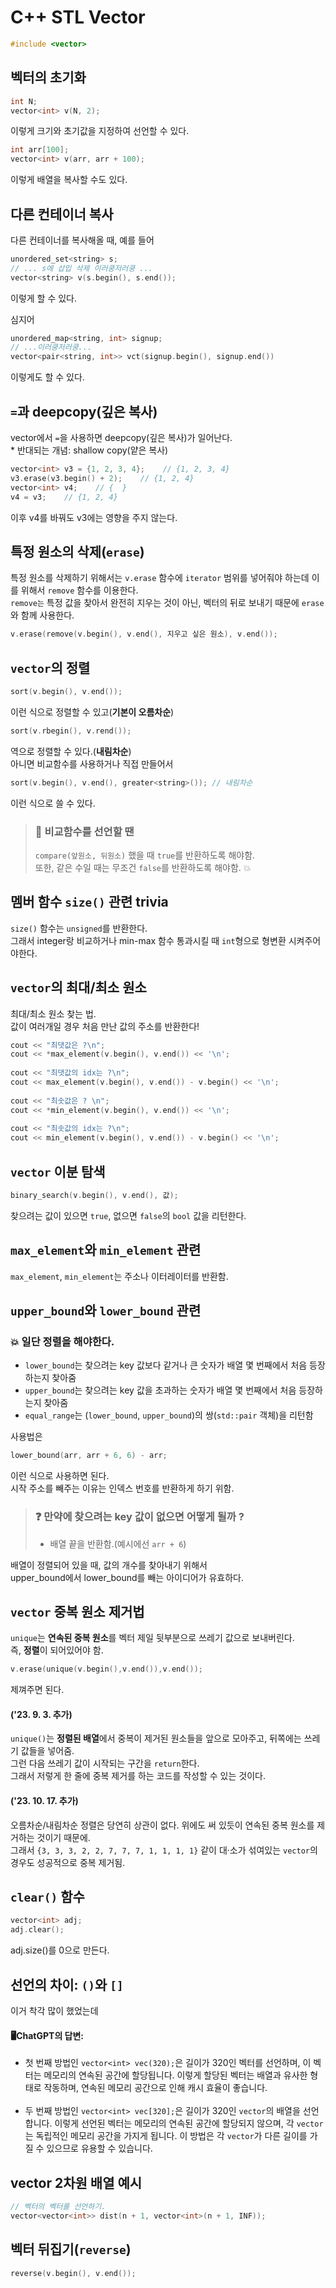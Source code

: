 # C++ STL Vector
```cpp
#include <vector>
```

## 벡터의 초기화
```cpp
int N;
vector<int> v(N, 2);
```
이렇게 크기와 초기값을 지정하여 선언할 수 있다.
```cpp
int arr[100];
vector<int> v(arr, arr + 100);
```
이렇게 배열을 복사할 수도 있다.

## 다른 컨테이너 복사
다른 컨테이너를 복사해올 때, 예를 들어
```cpp
unordered_set<string> s;
// ... s에 삽입 삭제 이러쿵저러쿵 ...
vector<string> v(s.begin(), s.end());
```
이렇게 할 수 있다.

심지어
```cpp
unordered_map<string, int> signup;
// ...이러쿵저러쿵...
vector<pair<string, int>> vct(signup.begin(), signup.end())
```
이렇게도 할 수 있다.

## `=`과 deepcopy(깊은 복사)
vector에서 `=`을 사용하면 deepcopy(깊은 복사)가 일어난다.  
\* 반대되는 개념: shallow copy(얕은 복사)
```cpp
vector<int> v3 = {1, 2, 3, 4};    // {1, 2, 3, 4}
v3.erase(v3.begin() + 2);    // {1, 2, 4}
vector<int> v4;    // {  }
v4 = v3;    // {1, 2, 4}
```
이후 v4를 바꿔도 v3에는 영향을 주지 않는다.

## 특정 원소의 삭제(`erase`)
특정 원소를 삭제하기 위해서는 `v.erase` 함수에 `iterator` 범위를 넣어줘야 하는데
이를 위해서 `remove` 함수를 이용한다.  
`remove는` 특정 값을 찾아서 완전히 지우는 것이 아닌, 벡터의 뒤로 보내기 때문에 `erase`와 함께 사용한다.
```cpp
v.erase(remove(v.begin(), v.end(), 지우고 싶은 원소), v.end());​
```

## `vector`의 정렬
```cpp
sort(v.begin(), v.end());
```
이런 식으로 정렬할 수 있고(**기본이 오름차순**​)
```cpp
sort(v.rbegin(), v.rend());
```
역으로 정렬할 수 있다.(**내림차순**)  
아니면 비교함수를 사용하거나 직접 만들어서
```cpp
sort(v.begin(), v.end(), greater<string>()); // 내림차순
```
이런 식으로 쓸 수 있다.

> ### 👀 비교함수를 선언할 땐  
> `compare(앞원소, 뒤원소)` 했을 때 `true`를 반환하도록 해야함.  
> 또한, 같은 수일 때는 무조건 `false`를 반환하도록 해야함. 💥

## 멤버 함수 `size()` 관련 trivia
`size()` 함수는 `unsigned`를 반환한다.  
그래서 integer랑 비교하거나 min-max 함수 통과시킬 때 `int`형으로 형변환 시켜주어야한다.

## `vector`의 최대/최소 원소
최대/최소 원소 찾는 법.  
값이 여러개일 경우 처음 만난 값의 주소를 반환한다!
```cpp
cout << "최댓값은 ?\n";
cout << *max_element(v.begin(), v.end()) << '\n';
​
cout << "최댓값의 idx는 ?\n";
cout << max_element(v.begin(), v.end()) - v.begin() << '\n';
​
cout << "최솟값은 ? \n";
cout << *min_element(v.begin(), v.end()) << '\n';
​
cout << "최솟값의 idx는 ?\n";
cout << min_element(v.begin(), v.end()) - v.begin() << '\n';
```

## `vector` 이분 탐색
```cpp
binary_search(v.begin(), v.end(), 값);
```
찾으려는 값이 있으면 `true`, 없으면 `false`의 `bool` 값을 리턴한다.

## `max_element`와 `min_element` 관련
`max_element`, `min_element`는 주소나 이터레이터를 반환함.​

## `upper_bound`와 `lower_bound` 관련
### 💥 일단 정렬을 해야한다.
* `lower_bound`는 찾으려는 key 값보다 같거나 큰 숫자가 배열 몇 번째에서 처음 등장하는지 찾아줌
* `upper_bound`는 찾으려는 key 값을 초과하는 숫자가 배열 몇 번째에서 처음 등장하는지 찾아줌
* `equal_range`는 (`lower_bound`, `upper_bound`)의 쌍(`std::pair` 객체)을 리턴함

사용법은
```cpp
lower_bound(arr, arr + 6, 6) - arr;
```
이런 식으로 사용하면 된다.  
시작 주소를 빼주는 이유는 인덱스 번호를 반환하게 하기 위함.

> ### ❓ 만약에 찾으려는 key 값이 없으면 어떻게 될까 ?
>    * 배열 끝을 반환함.(예시에선 `arr + 6`)

배열이 정렬되어 있을 때, 값의 개수를 찾아내기 위해서  
upper_bound에서 lower_bound를 빼는 아이디어가 유효하다.

## `vector` 중복 원소 제거법
`unique`는 **연속된 중복 원소**를 벡터 제일 뒷부분으로 쓰레기 값으로 보내버린다.  
즉, **정렬**이 되어있어야 함.
```cpp
v.erase(unique(v.begin(),v.end()),v.end());
```
제껴주면 된다.

#### ('23. 9. 3. 추가)  
`unique()`는 **정렬된 배열**에서 중복이 제거된 원소들을 앞으로 모아주고, 뒤쪽에는 쓰레기 값들을 넣어줌.  
그런 다음 쓰레기 값이 시작되는 구간을 ``return``한다.    
그래서 저렇게 한 줄에 중복 제거를 하는 코드를 작성할 수 있는 것이다.

#### ('23. 10. 17. 추가)
오름차순/내림차순 정렬은 당연히 상관이 없다. 위에도 써 있듯이 연속된 중복 원소를 제거하는 것이기 때문에.  
그래서 `{3, 3, 3, 2, 2, 7, 7, 7, 1, 1, 1, 1}` 같이 대·소가 섞여있는 `vector`의 경우도 성공적으로 중복 제거됨.
​
## `clear()` 함수
```cpp
vector<int> adj;
adj.clear();
```
adj.size()를 0으로 만든다.

## 선언의 차이: `()`와 `[]`
이거 착각 많이 했었는데

#### 🖥ChatGPT의 답변:
* 첫 번째 방법인 `vector<int> vec(320);`은 길이가 320인 벡터를 선언하며, 이 벡터는 메모리의 연속된 공간에 할당됩니다. 이렇게 할당된 벡터는 배열과 유사한 형태로 작동하며, 연속된 메모리 공간으로 인해 캐시 효율이 좋습니다.  
​
* 두 번째 방법인 `vector<int> vec[320];`은 길이가 320인 `vector`의 배열을 선언합니다. 이렇게 선언된 벡터는 메모리의 연속된 공간에 할당되지 않으며, 각 `vector`는 독립적인 메모리 공간을 가지게 됩니다. 이 방법은 각 `vector`가 다른 길이를 가질 수 있으므로 유용할 수 있습니다.​

## vector 2차원 배열 예시
```cpp
// 벡터의 벡터를 선언하기.
vector<vector<int>> dist(n + 1, vector<int>(n + 1, INF));
```

## 벡터 뒤집기(`reverse`)
```cpp
reverse(v.begin(), v.end());
```
